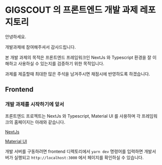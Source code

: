 # GIGSCOUT 의 프론트엔드 개발 과제 레포지토리

안녕하세요.

개발과제에 참여해주셔서 감사드립니다.

본 개발 과제의 목적은 프론트엔드 프레임워크인 NextJs 와 Typescript 환경을 잘 이해하고 사용하실 수 있는지를 검증하기 위한 목적입니다.

과제를 제출할때 최대한 많은 주석을 남겨주시면 채점시에 반영하도록 하겠습니다.

## Frontend

### 개발 과제를 시작하기에 앞서

프론트엔드 프로젝트는 NextJs 와 Typescript, Material UI 를 사용하며 각 프레임워크의 홈페이지는 아래와 같습니다.

[NextJs](https://nextjs.org/)

[Material UI](https://material-ui.com/)

개발 서버를 구동하려면 frontend 디렉토리에서 `yarn dev` 명령어를 입력하면 개발서버가 실행되고 `http://localhost:3000` 에서 페이지를 확인하실 수 있습니다.
